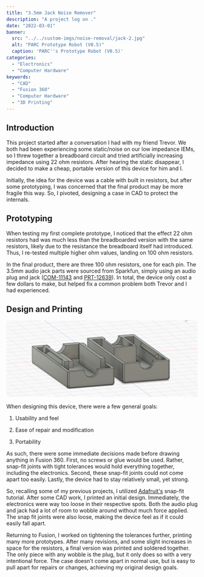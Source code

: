 ```yaml
---
title: "3.5mm Jack Noise Remover"
description: "A project log on ."
date: "2022-03-01"
banner:
  src: "../../custom-imgs/noise-removal/jack-2.jpg"
  alt: "PARC Prototype Robot (V0.5)"
  caption: 'PARC''s Prototype Robot (V0.5)'
categories:
  - "Electronics"
  - "Computer Hardware"
keywords:
  - "CAD"
  - "Fusion 360"
  - "Computer Hardware"
  - "3D Printing"
---
```


## Introduction

This project started after a conversation I had with my friend Trevor. We both had been experiencing some static/noise on our low impedance IEMs, so I threw together a breadboard circuit and tried artificially increasing impedance using 22 ohm resistors. After hearing the static disappear, I decided to make a cheap, portable version of this device for him and I.

Initially, the idea for the device was a cable with built in resistors, but after some prototyping, I was concerned that the final product may be more fragile this way. So, I pivoted, designing a case in CAD to protect the internals.


## Prototyping

When testing my first complete prototype, I noticed that the effect 22 ohm resistors had was much less than the breadboarded version with the same resistors, likely due to the resistance the breadboard itself had introduced. Thus, I re-tested multiple higher ohm values, landing on 100 ohm resistors.

In the final product, there are three 100 ohm resistors, one for each pin. The 3.5mm audio jack parts were sourced from Sparkfun, simply using an audio plug and jack (<u>[COM-11143](https://www.sparkfun.com/products/11143)</u> and <u>[PRT-12639](https://www.sparkfun.com/products/12639)</u>). In total, the device only cost a few dollars to make, but helped fix a common problem both Trevor and I had experienced.

## Design and Printing


![This is the alt tag.](../../custom-imgs/noise-removal/Case-CAD.png "The 3D printed snap fit case requires no mounting hardware!")

When designing this device, there were a few general goals:

  1. Usability and feel

  2. Ease of repair and modification

  3. Portability

As such, there were some immediate decisions made before drawing anything in Fusion 360. First, no screws or glue would be used. Rather, snap-fit joints with tight tolerances would hold everything together, including the electronics. Second, these snap-fit joints could not come apart too easily. Lastly, the device had to stay relatively small, yet strong.

So, recalling some of my previous projects, I utilized <u>Adafruit's</u> snap-fit tutorial. After some CAD work, I printed an initial design. Immediately, the electronics were way too loose in their respective spots. Both the audio plug and jack had a lot of room to wobble around without much force applied. The snap fit joints were also loose, making the device feel as if it could easily fall apart.

Returning to Fusion, I worked on tightening the tolerances further, printing many more prototypes. After many revisions, and some slight increases in space for the resistors, a final version was printed and soldered together. The only piece with any wobble is the plug, but it only does so with a very intentional force. The case doesn’t come apart in normal use, but is easy to pull apart for repairs or changes, achieving my original design goals.